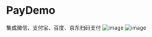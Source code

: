 # PayDemo
集成微信、支付宝、百度、京东扫码支付
![image](https://github.com/Jsonliang/PayDemo/blob/master/alipay/gif/refund.gif)
![image](https://github.com/Jsonliang/PayDemo/blob/master/alipay/gif/scan.gif)
